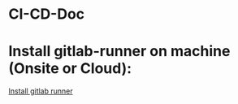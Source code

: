 # CI-CD-Doc

# Install gitlab-runner on machine (Onsite or Cloud):

[Install gitlab runner](https://github.com/Mustafa-Ezzat/CI-CD-Doc/blob/master/Install%20gitlab%20runner.md)
